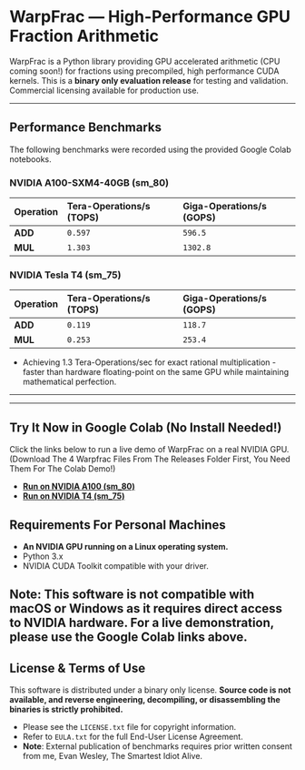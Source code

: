 # WarpFrac — High-Performance GPU Fraction Arithmetic

WarpFrac is a Python library providing GPU accelerated arithmetic (CPU coming soon!) for fractions using precompiled, high performance CUDA kernels. This is a **binary only evaluation release** for testing and validation. 
Commercial licensing available for production use.

---

## Performance Benchmarks

The following benchmarks were recorded using the provided Google Colab notebooks.

### **NVIDIA A100-SXM4-40GB (sm_80)**

| Operation | Tera-Operations/s (TOPS) | Giga-Operations/s (GOPS) |
| :-------- | :----------------------- | :----------------------- |
| **ADD** | `0.597`                  | `596.5`                  |
| **MUL** | `1.303`                  | `1302.8`                 |

### **NVIDIA Tesla T4 (sm_75)**

| Operation | Tera-Operations/s (TOPS) | Giga-Operations/s (GOPS) |
| :-------- | :----------------------- | :----------------------- |
| **ADD** | `0.119`                  | `118.7`                  |
| **MUL** | `0.253`                  | `253.4`                  |


* Achieving 1.3 Tera-Operations/sec for exact rational multiplication - 
 faster than hardware floating-point on the same GPU while maintaining 
 mathematical perfection.



---

---

## Try It Now in Google Colab (No Install Needed!)

Click the links below to run a live demo of WarpFrac on a real NVIDIA GPU. (Download The 4 Warpfrac Files From The Releases Folder First, You Need Them For The Colab Demo!)

* **[Run on NVIDIA A100 (sm_80)](https://colab.research.google.com/drive/1_SkNBhIuaPKxpV_sR03KARBqv18wlN-z?usp=sharing)**
* **[Run on NVIDIA T4 (sm_75)](https://colab.research.google.com/drive/1fEjF9ZdXFeDjiIXqqXXoekVbg3U5-QMF?usp=sharing)**



## Requirements For Personal Machines

* **An NVIDIA GPU running on a Linux operating system.**
* Python 3.x
* NVIDIA CUDA Toolkit compatible with your driver.

**Note:** This software is not compatible with macOS or Windows as it requires direct access to NVIDIA hardware. For a live demonstration, please use the Google Colab links above.
---

## License & Terms of Use

This software is distributed under a binary only license. **Source code is not available, and reverse engineering, decompiling, or disassembling the binaries is strictly prohibited.**

* Please see the `LICENSE.txt` file for copyright information.
* Refer to `EULA.txt` for the full End-User License Agreement.
* **Note**: External publication of benchmarks requires prior written consent from me, Evan Wesley, The Smartest Idiot Alive.
